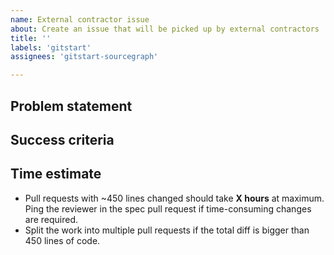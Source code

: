 ```yaml
---
name: External contractor issue
about: Create an issue that will be picked up by external contractors
title: ''
labels: 'gitstart'
assignees: 'gitstart-sourcegraph'

---
```


<!-- FOR THE ISSUE CREATOR -->
<!--
  1. Replace **X hours** with your estimate in the "Time estimate" section. Use rough upper bound estimate.
  2. Add a created issue to the board: https://github.com/orgs/sourcegraph/projects/206.
  3. Use the `important` label if the issue is urgent.
  4. Issues placed higher in the "To do" column have higher priority.
-->

## Problem statement

<!-- Describe the problem and why it is important to solve it, point to external resources. -->

## Success criteria

<!-- List all changes required for this issue to be completed. -->

<!--
## Implementation details
 -->

<!-- Uncomment to provide additional technical implementation suggestions to help a contractor address the issue. -->

## Time estimate

- Pull requests with ~450 lines changed should take **X hours** at maximum. Ping the reviewer in the spec pull request if time-consuming changes are required.
- Split the work into multiple pull requests if the total diff is bigger than 450 lines of code.
